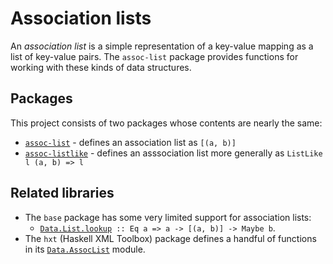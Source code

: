# Association lists

An *association list* is a simple representation of a key-value mapping as a list of key-value pairs. The `assoc-list` package provides functions for working with these kinds of data structures.

## Packages

This project consists of two packages whose contents are nearly the same:

* [`assoc-list`](http://hackage.haskell.org/package/assoc-list) - defines an association list as `[(a, b)]`
* [`assoc-listlike`](http://hackage.haskell.org/package/assoc-listlike) - defines an asssociation list more generally as `ListLike l (a, b) => l`

## Related libraries

* The `base` package has some very limited support for association lists:
  * [`Data.List.lookup`](https://hackage.haskell.org/package/base-4.11.1.0/docs/Data-List.html#v:lookup)` :: Eq a => a -> [(a, b)] -> Maybe b`.
* The `hxt` (Haskell XML Toolbox) package defines a handful of functions in its [`Data.AssocList`](https://hackage.haskell.org/package/hxt-9.3.1.16/docs/Data-AssocList.html) module.

